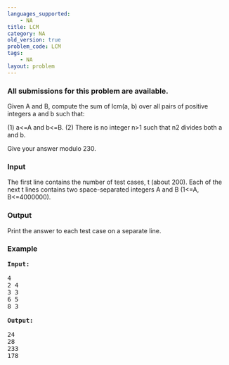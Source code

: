 ```yaml
---
languages_supported:
    - NA
title: LCM
category: NA
old_version: true
problem_code: LCM
tags:
    - NA
layout: problem
---
```

###  All submissions for this problem are available. 

Given A and B, compute the sum of lcm(a, b) over all pairs of positive integers a and b such that:

(1) a<=A and b<=B. 
(2) There is no integer n>1 such that n2 divides both a and b.

Give your answer modulo 230.

### Input

The first line contains the number of test cases, t (about 200). Each of the next t lines contains two space-separated integers A and B (1<=A, B<=4000000).

### Output

Print the answer to each test case on a separate line.

### Example

<pre>
<b>Input:</b>

4
2 4
3 3
6 5
8 3

<b>Output:</b>

24
28
233
178
</pre>